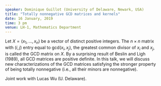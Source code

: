 ```yaml
---
speaker: Dominique Guillot (University of Delaware, Newark, USA)
title: "Totally nonnegative GCD matrices and kernels"
date: 16 January, 2019
time: 3 pm
venue: LH-1, Mathematics Department
---
```


Let $X=(x_1, ... ,x_n)$ be a vector of distinct positive integers.
The $n \times n$ matrix with $(i,j)$ entry equal to gcd$(x_i,x_j)$,
the greatest common divisor of $x_i$ and $x_j$, is called the
GCD matrix on $X$. By a surprising result of Beslin and Ligh (1989),
all GCD matrices are positive definite. In this talk, we will discuss
new characterizations of the GCD matrices satisfying the stronger property
of being totally nonnegative (i.e., all their minors are nonnegative).

Joint work with Lucas Wu (U. Delaware).

